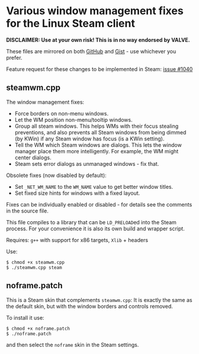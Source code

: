 
# Various window management fixes for the Linux Steam client

**DISCLAIMER: Use at your own risk! This is in no way endorsed by VALVE.**

These files are mirrored on both [GitHub](https://github.com/dscharrer/steamwm) and [Gist](https://gist.github.com/06d6b6a5370c4f6979f3) - use whichever you prefer.

Feature request for these changes to be implemented in Steam: [issue #1040](https://github.com/ValveSoftware/steam-for-linux/issues/1040)

## steamwm.cpp

The window management fixes:

* Force borders on non-menu windows.
* Let the WM position non-menu/tooltip windows.
* Group all steam windows.
  This helps WMs with their focus stealing preventions,
  and also prevents all Steam windows from being dimmed
  (by KWin) if any Steam window has focus (is a KWin setting).
* Tell the WM which Steam windows are dialogs.
  This lets the window manager place them more intelligently.
  For example, the WM might center dialogs.
* Steam sets error dialogs as unmanaged windows - fix that.


Obsolete fixes (now disabled by default):

* Set `_NET_WM_NAME` to the `WM_NAME` value to get better window titles.
* Set fixed size hints for windows with a fixed layout.

Fixes can be individually enabled or disabled - for details see the comments in the source file.

This file compiles to a library that can be `LD_PRELOAD`ed into the Steam process. For your convenience it is also its own build and wrapper script.

Requires: `g++` with support for x86 targets, `Xlib` + headers

Use:

    $ chmod +x steamwm.cpp
    $ ./steamwm.cpp steam


## noframe.patch

This is a Steam skin that complements `steamwm.cpp`: It is exactly the same as the default skin, but with the window borders and controls removed.

To install it use:

    $ chmod +x noframe.patch
    $ ./noframe.patch

and then select the `noframe` skin in the Steam settings.
